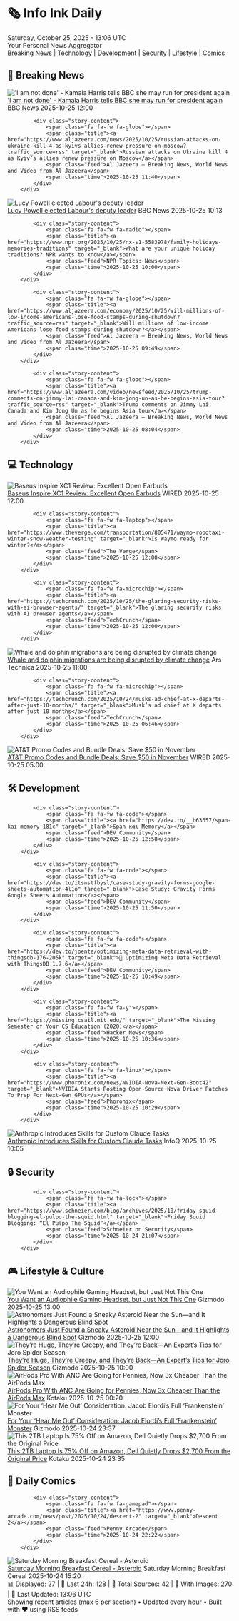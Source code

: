 <!-- Processing 54 RSS feeds at 2025-10-25 13:06:03 UTC -->
<!-- Processing: XKCD -->
<!-- Processing: Saturday Morning Breakfast Cereal -->
<!-- Processing: Penny Arcade -->
<!-- Processing: Cyanide & Happiness -->
<!-- Processing: Girl Genius -->
<!-- Processing: BBC World News -->
<!-- Processing: BBC Breaking News -->
<!-- Processing: Reuters Top News -->
<!-- Processing: Reuters World News -->
<!-- Processing: NBC News Breaking -->
<!-- Processing: Sky News World -->
<!-- Processing: TechCrunch -->
<!-- Processing: O'Reilly Radar -->
<!-- Processing: WIRED -->
<!-- Processing: Lobsters Python -->
<!-- Processing: Dev.to -->
<!-- Processing: OMG! Ubuntu -->
<!-- Processing: GitLab Blog -->
<!-- Processing: Coding Horror -->
<!-- Processing: The Pragmatic Engineer -->
<!-- Processing: Gizmodo -->
<!-- Processing: Kotaku -->
<!-- Processing: Boing Boing -->
<!-- Processing: Krebs on Security -->
<!-- Processing: Schneier on Security -->
<!-- Generated 3 new posts out of 25 feeds processed -->
<div class="newspaper-header">
    <h1 class="newspaper-title">🗞️ Info Ink Daily</h1>
    <div class="newspaper-date">Saturday, October 25, 2025 - 13:06 UTC</div>
    <div class="newspaper-subtitle">Your Personal News Aggregator</div>
</div>

<div class="newspaper-nav">
    <a href="#breaking">Breaking News</a> |
    <a href="#tech">Technology</a> |
    <a href="#dev">Development</a> |
    <a href="#security">Security</a> |
    <a href="#lifestyle">Lifestyle</a> |
    <a href="#webcomics">Comics</a>
</div>

<div class="news-section breaking-news" id="breaking">
<h2 class="section-header">🚨 Breaking News</h2>
<div class="stories-container">
<div class="story">
            <img src="https://ichef.bbci.co.uk/ace/standard/240/cpsprodpb/f46d/live/24d72c00-b11b-11f0-aa13-0b0479f6f42a.jpg" alt="&#x27;I am not done&#x27; - Kamala Harris tells BBC she may run for president again" class="story-image" loading="lazy" onerror="this.style.display='none'">
            <div class="story-content">
                <span class="fa fa-fw fa-earth-americas"></span>
                <span class="title"><a href="https://www.bbc.com/news/articles/cx2n7k2veywo?at_medium=RSS&at_campaign=rss" target="_blank">&#x27;I am not done&#x27; - Kamala Harris tells BBC she may run for president again</a></span>
                <span class="feed">BBC News</span>
                <span class="time">2025-10-25 12:00</span>
            </div>
        </div>
<div class="story">
            
            <div class="story-content">
                <span class="fa fa-fw fa-globe"></span>
                <span class="title"><a href="https://www.aljazeera.com/news/2025/10/25/russian-attacks-on-ukraine-kill-4-as-kyivs-allies-renew-pressure-on-moscow?traffic_source=rss" target="_blank">Russian attacks on Ukraine kill 4 as Kyiv’s allies renew pressure on Moscow</a></span>
                <span class="feed">Al Jazeera – Breaking News, World News and Video from Al Jazeera</span>
                <span class="time">2025-10-25 11:40</span>
            </div>
        </div>
<div class="story">
            <img src="https://ichef.bbci.co.uk/ace/standard/240/cpsprodpb/5907/live/97c60870-b185-11f0-9072-b5a32de3c808.jpg" alt="Lucy Powell elected Labour&#x27;s deputy leader" class="story-image" loading="lazy" onerror="this.style.display='none'">
            <div class="story-content">
                <span class="fa fa-fw fa-flag"></span>
                <span class="title"><a href="https://www.bbc.com/news/articles/c620g2gj0x5o?at_medium=RSS&at_campaign=rss" target="_blank">Lucy Powell elected Labour&#x27;s deputy leader</a></span>
                <span class="feed">BBC News</span>
                <span class="time">2025-10-25 10:13</span>
            </div>
        </div>
<div class="story">
            
            <div class="story-content">
                <span class="fa fa-fw fa-radio"></span>
                <span class="title"><a href="https://www.npr.org/2025/10/25/nx-s1-5583978/family-holidays-memories-traditions" target="_blank">What are your unique holiday traditions? NPR wants to know</a></span>
                <span class="feed">NPR Topics: News</span>
                <span class="time">2025-10-25 10:00</span>
            </div>
        </div>
<div class="story">
            
            <div class="story-content">
                <span class="fa fa-fw fa-globe"></span>
                <span class="title"><a href="https://www.aljazeera.com/economy/2025/10/25/will-millions-of-low-income-americans-lose-food-stamps-during-shutdown?traffic_source=rss" target="_blank">Will millions of low-income Americans lose food stamps during shutdown?</a></span>
                <span class="feed">Al Jazeera – Breaking News, World News and Video from Al Jazeera</span>
                <span class="time">2025-10-25 09:49</span>
            </div>
        </div>
<div class="story">
            
            <div class="story-content">
                <span class="fa fa-fw fa-globe"></span>
                <span class="title"><a href="https://www.aljazeera.com/video/newsfeed/2025/10/25/trump-comments-on-jimmy-lai-canada-and-kim-jong-un-as-he-begins-asia-tour?traffic_source=rss" target="_blank">Trump comments on Jimmy Lai, Canada and Kim Jong Un as he begins Asia tour</a></span>
                <span class="feed">Al Jazeera – Breaking News, World News and Video from Al Jazeera</span>
                <span class="time">2025-10-25 08:04</span>
            </div>
        </div>
</div>
</div>
<div class="news-section tech-news" id="tech">
<h2 class="section-header">💻 Technology</h2>
<div class="stories-container">
<div class="story">
            <img src="https://media.wired.com/photos/68fc2323ee3985e8f4f63f47/master/pass/Review-%20Baseus%20Inspire%20XC1%20Open%20Earbuds.png" alt="Baseus Inspire XC1 Review: Excellent Open Earbuds" class="story-image" loading="lazy" onerror="this.style.display='none'">
            <div class="story-content">
                <span class="fa fa-fw fa-bolt"></span>
                <span class="title"><a href="https://www.wired.com/review/baseus-inspire-xc1/" target="_blank">Baseus Inspire XC1 Review: Excellent Open Earbuds</a></span>
                <span class="feed">WIRED</span>
                <span class="time">2025-10-25 12:00</span>
            </div>
        </div>
<div class="story">
            
            <div class="story-content">
                <span class="fa fa-fw fa-laptop"></span>
                <span class="title"><a href="https://www.theverge.com/transportation/805471/waymo-robotaxi-winter-snow-weather-testing" target="_blank">Is Waymo ready for winter?</a></span>
                <span class="feed">The Verge</span>
                <span class="time">2025-10-25 12:00</span>
            </div>
        </div>
<div class="story">
            
            <div class="story-content">
                <span class="fa fa-fw fa-microchip"></span>
                <span class="title"><a href="https://techcrunch.com/2025/10/25/the-glaring-security-risks-with-ai-browser-agents/" target="_blank">The glaring security risks with AI browser agents</a></span>
                <span class="feed">TechCrunch</span>
                <span class="time">2025-10-25 12:00</span>
            </div>
        </div>
<div class="story">
            <img src="https://cdn.arstechnica.net/wp-content/uploads/2025/03/whale1-500x500-1741439774.jpg" alt="Whale and dolphin migrations are being disrupted by climate change" class="story-image" loading="lazy" onerror="this.style.display='none'">
            <div class="story-content">
                <span class="fa fa-fw fa-cog"></span>
                <span class="title"><a href="https://arstechnica.com/science/2025/10/whale-and-dolphin-migrations-are-being-disrupted-by-climate-change/" target="_blank">Whale and dolphin migrations are being disrupted by climate change</a></span>
                <span class="feed">Ars Technica</span>
                <span class="time">2025-10-25 11:00</span>
            </div>
        </div>
<div class="story">
            
            <div class="story-content">
                <span class="fa fa-fw fa-microchip"></span>
                <span class="title"><a href="https://techcrunch.com/2025/10/24/musks-ad-chief-at-x-departs-after-just-10-months/" target="_blank">Musk’s ad chief at X departs after just 10 months</a></span>
                <span class="feed">TechCrunch</span>
                <span class="time">2025-10-25 06:46</span>
            </div>
        </div>
<div class="story">
            <img src="https://media.wired.com/photos/67b63b9c2c751893c256c1e8/master/pass/WIRED-Coupons-R2_13.png" alt="AT&amp;T Promo Codes and Bundle Deals: Save $50 in November" class="story-image" loading="lazy" onerror="this.style.display='none'">
            <div class="story-content">
                <span class="fa fa-fw fa-bolt"></span>
                <span class="title"><a href="https://www.wired.com/story/att-promo-code/" target="_blank">AT&amp;T Promo Codes and Bundle Deals: Save $50 in November</a></span>
                <span class="feed">WIRED</span>
                <span class="time">2025-10-25 05:00</span>
            </div>
        </div>
</div>
</div>
<div class="news-section dev-news" id="dev">
<h2 class="section-header">🛠️ Development</h2>
<div class="stories-container">
<div class="story">
            
            <div class="story-content">
                <span class="fa fa-fw fa-code"></span>
                <span class="title"><a href="https://dev.to/__b63657/span-kai-memory-181c" target="_blank">Span και Memory</a></span>
                <span class="feed">DEV Community</span>
                <span class="time">2025-10-25 12:58</span>
            </div>
        </div>
<div class="story">
            
            <div class="story-content">
                <span class="fa fa-fw fa-code"></span>
                <span class="title"><a href="https://dev.to/itsmstfbysl/case-study-gravity-forms-google-sheets-automation-4l1o" target="_blank">Case Study: Gravity Forms Google Sheets Automation</a></span>
                <span class="feed">DEV Community</span>
                <span class="time">2025-10-25 11:50</span>
            </div>
        </div>
<div class="story">
            
            <div class="story-content">
                <span class="fa fa-fw fa-code"></span>
                <span class="title"><a href="https://dev.to/joente/optimizing-meta-data-retrieval-with-thingsdb-176-205k" target="_blank">🚀 Optimizing Meta Data Retrieval with ThingsDB 1.7.6</a></span>
                <span class="feed">DEV Community</span>
                <span class="time">2025-10-25 10:49</span>
            </div>
        </div>
<div class="story">
            
            <div class="story-content">
                <span class="fa fa-fw fa-y"></span>
                <span class="title"><a href="https://missing.csail.mit.edu/" target="_blank">The Missing Semester of Your CS Education (2020)</a></span>
                <span class="feed">Hacker News</span>
                <span class="time">2025-10-25 10:36</span>
            </div>
        </div>
<div class="story">
            
            <div class="story-content">
                <span class="fa fa-fw fa-linux"></span>
                <span class="title"><a href="https://www.phoronix.com/news/NVIDIA-Nova-Next-Gen-Boot42" target="_blank">NVIDIA Starts Posting Open-Source Nova Driver Patches To Prep For Next-Gen GPUs</a></span>
                <span class="feed">Phoronix</span>
                <span class="time">2025-10-25 10:29</span>
            </div>
        </div>
<div class="story">
            <img src="https://res.infoq.com/news/2025/10/anthropic-claude-skills/en/headerimage/generatedHeaderImage-1761149624341.jpg" alt="Anthropic Introduces Skills for Custom Claude Tasks" class="story-image" loading="lazy" onerror="this.style.display='none'">
            <div class="story-content">
                <span class="fa fa-fw fa-info-circle"></span>
                <span class="title"><a href="https://www.infoq.com/news/2025/10/anthropic-claude-skills/?utm_campaign=infoq_content&utm_source=infoq&utm_medium=feed&utm_term=global" target="_blank">Anthropic Introduces Skills for Custom Claude Tasks</a></span>
                <span class="feed">InfoQ</span>
                <span class="time">2025-10-25 10:05</span>
            </div>
        </div>
</div>
</div>
<div class="news-section security-news" id="security">
<h2 class="section-header">🔒 Security</h2>
<div class="stories-container">
<div class="story">
            
            <div class="story-content">
                <span class="fa fa-fw fa-lock"></span>
                <span class="title"><a href="https://www.schneier.com/blog/archives/2025/10/friday-squid-blogging-el-pulpo-the-squid.html" target="_blank">Friday Squid Blogging: “El Pulpo The Squid”</a></span>
                <span class="feed">Schneier on Security</span>
                <span class="time">2025-10-24 21:07</span>
            </div>
        </div>
</div>
</div>
<div class="news-section lifestyle-news" id="lifestyle">
<h2 class="section-header">🎮 Lifestyle & Culture</h2>
<div class="stories-container">
<div class="story">
            <img src="https://gizmodo.com/app/uploads/2025/10/VZR-Model-One-MK2-review-03-1280x853.jpg" alt="You Want an Audiophile Gaming Headset, but Just Not This One" class="story-image" loading="lazy" onerror="this.style.display='none'">
            <div class="story-content">
                <span class="fa fa-fw fa-computer"></span>
                <span class="title"><a href="https://gizmodo.com/vzr-model-one-mkii-review-this-is-not-the-nearly-400-gaming-headset-youre-looking-for-2000675686" target="_blank">You Want an Audiophile Gaming Headset, but Just Not This One</a></span>
                <span class="feed">Gizmodo</span>
                <span class="time">2025-10-25 13:00</span>
            </div>
        </div>
<div class="story">
            <img src="https://gizmodo.com/app/uploads/2025/10/asteroid-2025-sc79-1280x853.jpg" alt="Astronomers Just Found a Sneaky Asteroid Near the Sun—and It Highlights a Dangerous Blind Spot" class="story-image" loading="lazy" onerror="this.style.display='none'">
            <div class="story-content">
                <span class="fa fa-fw fa-computer"></span>
                <span class="title"><a href="https://gizmodo.com/astronomers-just-found-a-sneaky-asteroid-near-the-sun-and-it-highlights-a-dangerous-blind-spot-2000675481" target="_blank">Astronomers Just Found a Sneaky Asteroid Near the Sun—and It Highlights a Dangerous Blind Spot</a></span>
                <span class="feed">Gizmodo</span>
                <span class="time">2025-10-25 12:00</span>
            </div>
        </div>
<div class="story">
            <img src="https://gizmodo.com/app/uploads/2025/10/joro-spider-beauty-shot-1280x853.jpg" alt="They’re Huge, They’re Creepy, and They’re Back—An Expert’s Tips for Joro Spider Season" class="story-image" loading="lazy" onerror="this.style.display='none'">
            <div class="story-content">
                <span class="fa fa-fw fa-computer"></span>
                <span class="title"><a href="https://gizmodo.com/theyre-huge-theyre-creepy-and-theyre-back-an-experts-tips-for-joro-spider-season-2000675683" target="_blank">They’re Huge, They’re Creepy, and They’re Back—An Expert’s Tips for Joro Spider Season</a></span>
                <span class="feed">Gizmodo</span>
                <span class="time">2025-10-25 10:00</span>
            </div>
        </div>
<div class="story">
            <img src="https://kotaku.com/app/uploads/2025/09/AirPods-2-Pro-1280x853.jpg" alt="AirPods Pro With ANC Are Going for Pennies, Now 3x Cheaper Than the AirPods Max" class="story-image" loading="lazy" onerror="this.style.display='none'">
            <div class="story-content">
                <span class="fa fa-fw fa-gamepad"></span>
                <span class="title"><a href="https://kotaku.com/airpods-pro-with-anc-are-going-for-pennies-now-3x-cheaper-than-the-airpods-max-2000638986" target="_blank">AirPods Pro With ANC Are Going for Pennies, Now 3x Cheaper Than the AirPods Max</a></span>
                <span class="feed">Kotaku</span>
                <span class="time">2025-10-25 00:20</span>
            </div>
        </div>
<div class="story">
            <img src="https://gizmodo.com/app/uploads/2025/10/jacob-elordi-frankenstein-1280x853.jpg" alt="For Your ‘Hear Me Out’ Consideration: Jacob Elordi’s Full ‘Frankenstein’ Monster" class="story-image" loading="lazy" onerror="this.style.display='none'">
            <div class="story-content">
                <span class="fa fa-fw fa-computer"></span>
                <span class="title"><a href="https://gizmodo.com/jacob-elordi-frankenstein-monster-creature-makeup-2000676850" target="_blank">For Your ‘Hear Me Out’ Consideration: Jacob Elordi’s Full ‘Frankenstein’ Monster</a></span>
                <span class="feed">Gizmodo</span>
                <span class="time">2025-10-24 23:37</span>
            </div>
        </div>
<div class="story">
            <img src="https://kotaku.com/app/uploads/2025/10/dell-3535-laptop-1280x853.jpg" alt="This 2TB Laptop Is 75% Off on Amazon, Dell Quietly Drops $2,700 From the Original Price" class="story-image" loading="lazy" onerror="this.style.display='none'">
            <div class="story-content">
                <span class="fa fa-fw fa-gamepad"></span>
                <span class="title"><a href="https://kotaku.com/this-2tb-laptop-is-75-off-on-amazon-dell-quietly-drops-2700-from-the-original-price-2000638980" target="_blank">This 2TB Laptop Is 75% Off on Amazon, Dell Quietly Drops $2,700 From the Original Price</a></span>
                <span class="feed">Kotaku</span>
                <span class="time">2025-10-24 23:35</span>
            </div>
        </div>
</div>
</div>
<div class="news-section webcomics-section" id="webcomics">
<h2 class="section-header">🎨 Daily Comics</h2>
<div class="stories-container">
<div class="story">
            
            <div class="story-content">
                <span class="fa fa-fw fa-gamepad"></span>
                <span class="title"><a href="https://www.penny-arcade.com/news/post/2025/10/24/descent-2" target="_blank">Descent 2</a></span>
                <span class="feed">Penny Arcade</span>
                <span class="time">2025-10-24 22:22</span>
            </div>
        </div>
<div class="story">
            <img src="https://www.smbc-comics.com/comics/1761280038-20251024.png" alt="Saturday Morning Breakfast Cereal - Asteroid" class="story-image" loading="lazy" onerror="this.style.display='none'">
            <div class="story-content">
                <span class="fa fa-fw fa-smile"></span>
                <span class="title"><a href="https://www.smbc-comics.com/comic/asteroid" target="_blank">Saturday Morning Breakfast Cereal - Asteroid</a></span>
                <span class="feed">Saturday Morning Breakfast Cereal</span>
                <span class="time">2025-10-24 15:20</span>
            </div>
        </div>
</div>
</div>

<div class="newspaper-footer">
    <div class="stats">
        📊 Displayed: 27 | 📅 Last 24h: 128 | 📡 Total Sources: 42 | 📸 With Images: 270 |
        🔄 Last Updated: 13:06 UTC
    </div>
    <div class="footer-note">
        Showing recent articles (max 6 per section) • Updated every hour • Built with ❤️ using RSS feeds
    </div>
</div>
